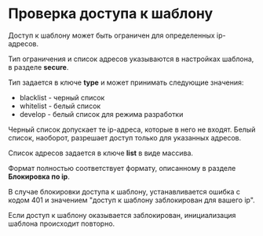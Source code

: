 # Проверка доступа к шаблону

Доступ к шаблону может быть ограничен для определенных ip-адресов.

Тип ограничения и список адресов указываются в настройках шаблона, в разделе **secure**.

Тип задается в ключе **type** и может принимать следующие значения:

* blacklist - черный список
* whitelist - белый список
* develop - белый список для режима разработки

Черный список допускает те ip-адреса, которые в него не входят. Белый список, наоборот, разрешает доступ только для указанных адресов.

Список адресов задается в ключе **list** в виде массива.

Формат полностью соответствует формату, описанному в разделе **Блокировка по ip**.

В случае блокировки доступа к шаблону, устанавливается ошибка с кодом 401 и значением "доступ к шаблону заблокирован для вашего ip".

Если доступ к шаблону оказывается заблокирован, инициализация шаблона происходит повторно.
